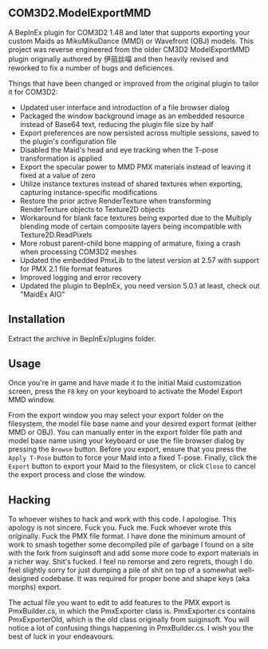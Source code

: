 COM3D2.ModelExportMMD
-------------------------------------------------------------------------------
A BepInEx plugin for COM3D2 1.48 and later that supports exporting your custom Maids as MikuMikuDance (MMD) or Wavefront (OBJ) models. This project was reverse engineered from the older CM3D2 ModelExportMMD plugin originally authored by 伊丽丝喵 and then heavily revised and reworked to fix a number of bugs and deficiences.

Things that have been changed or improved from the original plugin to tailor it for COM3D2:

- Updated user interface and introduction of a file browser dialog
- Packaged the window background image as an embedded resource instead of Base64 text, reducing the plugin file size by half
- Export preferences are now persisted across multiple sessions, saved to the plugin's configuration file
- Disabled the Maid's head and eye tracking when the T-pose transformation is applied
- Export the specular power to MMD PMX materials instead of leaving it fixed at a value of zero
- Utilize instance textures instead of shared textures when exporting, capturing instance-specific modifications
- Restore the prior active RenderTexture when transforming RenderTexture objects to Texture2D objects
- Workaround for blank face textures being exported due to the Multiply blending mode of certain composite layers being incompatible with Texture2D.ReadPixels
- More robust parent-child bone mapping of armature, fixing a crash when processing COM3D2 meshes
- Updated the embedded PmxLib to the latest version at 2.57 with support for PMX 2.1 file format features
- Improved logging and error recovery
- Updated the plugin to BepInEx, you need version 5.0.1 at least, check out "MaidEx AIO"

Installation
-------------------------------------------------------------------------------
Extract the archive in BepInEx/plugins folder.

Usage
-------------------------------------------------------------------------------
Once you're in game and have made it to the initial Maid customization screen, press the `F8` key on your keyboard to activate the Model Export MMD window.

From the export window you may select your export folder on the filesystem, the model file base name and your desired export format (either MMD or OBJ). You can manually enter in the export folder file path and model base name using your keyboard or use the file browser dialog by pressing the `Browse` button. Before you export, ensure that you press the `Apply T-Pose` button to force your Maid into a fixed T-pose. Finally, click the `Export` button to export your Maid to the filesystem, or click `Close` to cancel the export process and close the window.

Hacking
-------------------------------------------------------------------------------
To whoever wishes to hack and work with this code. I apologise. This apology is not sincere. Fuck you. Fuck me. Fuck whoever wrote this originally. Fuck the PMX file format. I have done the minimum amount of work to smash together some decompiled pile of garbage I found on a site with the fork from suiginsoft and add some more code to export materials in a richer way. Shit's fucked. I feel no remorse and zero regrets, though I do feel slightly sorry for just dumping a pile of shit on top of a somewhat well-designed codebase. It was required for proper bone and shape keys (aka morphs) export.

The actual file you want to edit to add features to the PMX export is PmxBuilder.cs, in which the PmxExporter class is. PmxExporter.cs contains PmxExporterOld, which is the old class originally from suiginsoft. You will notice a lot of confusing things happening in PmxBuilder.cs. I wish you the best of luck in your endeavours.
